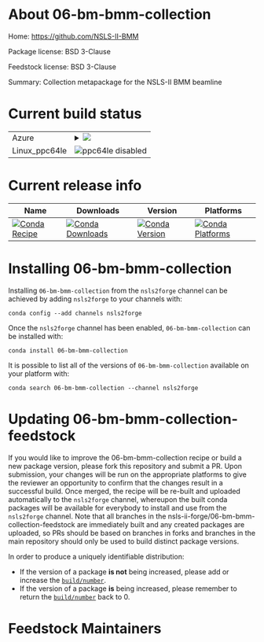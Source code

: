 About 06-bm-bmm-collection
==========================

Home: https://github.com/NSLS-II-BMM

Package license: BSD 3-Clause

Feedstock license: BSD 3-Clause

Summary: Collection metapackage for the NSLS-II BMM beamline



Current build status
====================


<table>
    
  <tr>
    <td>Azure</td>
    <td>
      <details>
        <summary>
          <a href="https://dev.azure.com/nsls2forge/nsls2forge/_build/latest?definitionId=124&branchName=master">
            <img src="https://dev.azure.com/nsls2forge/nsls2forge/_apis/build/status/06-bm-bmm-collection-feedstock?branchName=master">
          </a>
        </summary>
        <table>
          <thead><tr><th>Variant</th><th>Status</th></tr></thead>
          <tbody><tr>
              <td>linux_python3.6</td>
              <td>
                <a href="https://dev.azure.com/nsls2forge/nsls2forge/_build/latest?definitionId=124&branchName=master">
                  <img src="https://dev.azure.com/nsls2forge/nsls2forge/_apis/build/status/06-bm-bmm-collection-feedstock?branchName=master&jobName=linux&configuration=linux_python3.6" alt="variant">
                </a>
              </td>
            </tr><tr>
              <td>linux_python3.7</td>
              <td>
                <a href="https://dev.azure.com/nsls2forge/nsls2forge/_build/latest?definitionId=124&branchName=master">
                  <img src="https://dev.azure.com/nsls2forge/nsls2forge/_apis/build/status/06-bm-bmm-collection-feedstock?branchName=master&jobName=linux&configuration=linux_python3.7" alt="variant">
                </a>
              </td>
            </tr><tr>
              <td>osx_python3.6</td>
              <td>
                <a href="https://dev.azure.com/nsls2forge/nsls2forge/_build/latest?definitionId=124&branchName=master">
                  <img src="https://dev.azure.com/nsls2forge/nsls2forge/_apis/build/status/06-bm-bmm-collection-feedstock?branchName=master&jobName=osx&configuration=osx_python3.6" alt="variant">
                </a>
              </td>
            </tr><tr>
              <td>osx_python3.7</td>
              <td>
                <a href="https://dev.azure.com/nsls2forge/nsls2forge/_build/latest?definitionId=124&branchName=master">
                  <img src="https://dev.azure.com/nsls2forge/nsls2forge/_apis/build/status/06-bm-bmm-collection-feedstock?branchName=master&jobName=osx&configuration=osx_python3.7" alt="variant">
                </a>
              </td>
            </tr><tr>
              <td>win_python3.6</td>
              <td>
                <a href="https://dev.azure.com/nsls2forge/nsls2forge/_build/latest?definitionId=124&branchName=master">
                  <img src="https://dev.azure.com/nsls2forge/nsls2forge/_apis/build/status/06-bm-bmm-collection-feedstock?branchName=master&jobName=win&configuration=win_python3.6" alt="variant">
                </a>
              </td>
            </tr><tr>
              <td>win_python3.7</td>
              <td>
                <a href="https://dev.azure.com/nsls2forge/nsls2forge/_build/latest?definitionId=124&branchName=master">
                  <img src="https://dev.azure.com/nsls2forge/nsls2forge/_apis/build/status/06-bm-bmm-collection-feedstock?branchName=master&jobName=win&configuration=win_python3.7" alt="variant">
                </a>
              </td>
            </tr>
          </tbody>
        </table>
      </details>
    </td>
  </tr>
  <tr>
    <td>Linux_ppc64le</td>
    <td>
      <img src="https://img.shields.io/badge/ppc64le-disabled-lightgrey.svg" alt="ppc64le disabled">
    </td>
  </tr>
</table>

Current release info
====================

| Name | Downloads | Version | Platforms |
| --- | --- | --- | --- |
| [![Conda Recipe](https://img.shields.io/badge/recipe-06--bm--bmm--collection-green.svg)](https://anaconda.org/nsls2forge/06-bm-bmm-collection) | [![Conda Downloads](https://img.shields.io/conda/dn/nsls2forge/06-bm-bmm-collection.svg)](https://anaconda.org/nsls2forge/06-bm-bmm-collection) | [![Conda Version](https://img.shields.io/conda/vn/nsls2forge/06-bm-bmm-collection.svg)](https://anaconda.org/nsls2forge/06-bm-bmm-collection) | [![Conda Platforms](https://img.shields.io/conda/pn/nsls2forge/06-bm-bmm-collection.svg)](https://anaconda.org/nsls2forge/06-bm-bmm-collection) |

Installing 06-bm-bmm-collection
===============================

Installing `06-bm-bmm-collection` from the `nsls2forge` channel can be achieved by adding `nsls2forge` to your channels with:

```
conda config --add channels nsls2forge
```

Once the `nsls2forge` channel has been enabled, `06-bm-bmm-collection` can be installed with:

```
conda install 06-bm-bmm-collection
```

It is possible to list all of the versions of `06-bm-bmm-collection` available on your platform with:

```
conda search 06-bm-bmm-collection --channel nsls2forge
```




Updating 06-bm-bmm-collection-feedstock
=======================================

If you would like to improve the 06-bm-bmm-collection recipe or build a new
package version, please fork this repository and submit a PR. Upon submission,
your changes will be run on the appropriate platforms to give the reviewer an
opportunity to confirm that the changes result in a successful build. Once
merged, the recipe will be re-built and uploaded automatically to the
`nsls2forge` channel, whereupon the built conda packages will be available for
everybody to install and use from the `nsls2forge` channel.
Note that all branches in the nsls-ii-forge/06-bm-bmm-collection-feedstock are
immediately built and any created packages are uploaded, so PRs should be based
on branches in forks and branches in the main repository should only be used to
build distinct package versions.

In order to produce a uniquely identifiable distribution:
 * If the version of a package **is not** being increased, please add or increase
   the [``build/number``](https://conda.io/docs/user-guide/tasks/build-packages/define-metadata.html#build-number-and-string).
 * If the version of a package **is** being increased, please remember to return
   the [``build/number``](https://conda.io/docs/user-guide/tasks/build-packages/define-metadata.html#build-number-and-string)
   back to 0.

Feedstock Maintainers
=====================


